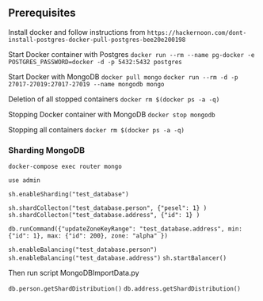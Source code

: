 ## Prerequisites

Install docker and follow instructions from
`https://hackernoon.com/dont-install-postgres-docker-pull-postgres-bee20e200198`

Start Docker container with Postgres
`docker run --rm --name pg-docker -e POSTGRES_PASSWORD=docker -d -p 5432:5432 postgres`

Start Docker with MongoDB
`docker pull mongo`
`docker run --rm -d -p 27017-27019:27017-27019 --name mongodb mongo`

Deletion of all stopped containers
`docker rm $(docker ps -a -q)`

Stopping Docker container with MongoDB
`docker stop mongodb`

Stopping all containers
`docker rm $(docker ps -a -q)`

### Sharding MongoDB ###

`docker-compose exec router mongo`

`use admin`

`sh.enableSharding("test_database")`

`sh.shardCollecton("test_database.person", {"pesel": 1} )`
`sh.shardCollecton("test_database.address", {"id": 1} )`

`db.runCommand({"updateZoneKeyRange": "test_database.address", min: {"id": 1}, max: {"id": 200}, zone: "alpha" })`

`sh.enableBalancing("test_database.person")`
`sh.enableBalancing("test_database.address")`
`sh.startBalancer()`

Then run script MongoDBImportData.py

`db.person.getShardDistribution()`
`db.address.getShardDistribution()`



